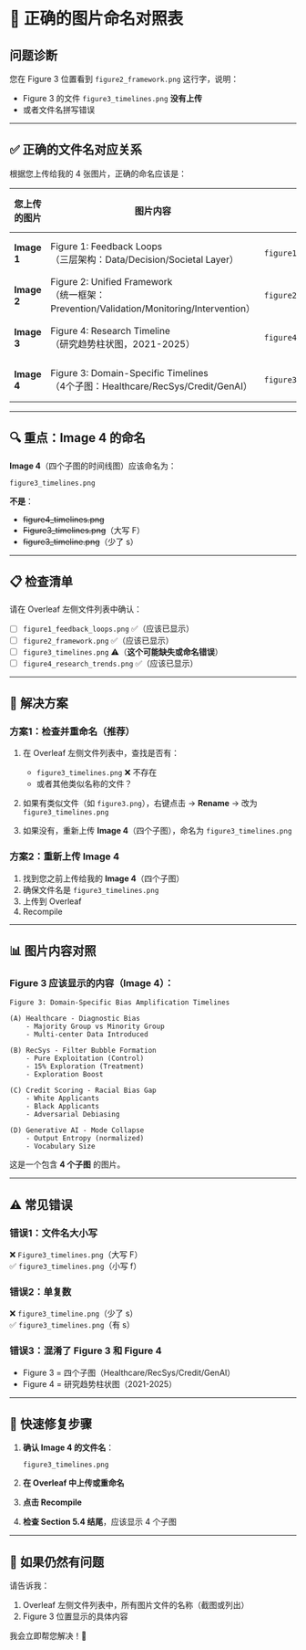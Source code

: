 # 🎯 正确的图片命名对照表

## 问题诊断

您在 Figure 3 位置看到 `figure2_framework.png` 这行字，说明：
- Figure 3 的文件 `figure3_timelines.png` **没有上传**
- 或者文件名拼写错误

---

## ✅ 正确的文件名对应关系

根据您上传给我的 4 张图片，正确的命名应该是：

| 您上传的图片 | 图片内容 | 应该命名为 | LaTeX 中的位置 |
|-------------|---------|-----------|---------------|
| **Image 1** | Figure 1: Feedback Loops<br>（三层架构：Data/Decision/Societal Layer） | `figure1_feedback_loops.png` | Section 1.2 结尾 |
| **Image 2** | Figure 2: Unified Framework<br>（统一框架：Prevention/Validation/Monitoring/Intervention） | `figure2_framework.png` | Section 4 结尾 |
| **Image 3** | Figure 4: Research Timeline<br>（研究趋势柱状图，2021-2025） | `figure4_research_trends.png` | Section 3.1 开头 |
| **Image 4** | Figure 3: Domain-Specific Timelines<br>（4个子图：Healthcare/RecSys/Credit/GenAI） | `figure3_timelines.png` | Section 5.4 结尾 ⚠️ |

---

## 🔍 重点：Image 4 的命名

**Image 4**（四个子图的时间线图）应该命名为：
```
figure3_timelines.png
```

**不是**：
- ~~figure4_timelines.png~~
- ~~Figure3_timelines.png~~（大写 F）
- ~~figure3_timeline.png~~（少了 s）

---

## 📋 检查清单

请在 Overleaf 左侧文件列表中确认：

- [ ] `figure1_feedback_loops.png` ✅（应该已显示）
- [ ] `figure2_framework.png` ✅（应该已显示）
- [ ] `figure3_timelines.png` ⚠️（**这个可能缺失或命名错误**）
- [ ] `figure4_research_trends.png` ✅（应该已显示）

---

## 🔧 解决方案

### 方案1：检查并重命名（推荐）

1. 在 Overleaf 左侧文件列表中，查找是否有：
   - `figure3_timelines.png` ❌ 不存在
   - 或者其他类似名称的文件？

2. 如果有类似文件（如 `figure3.png`），右键点击 → **Rename** → 改为 `figure3_timelines.png`

3. 如果没有，重新上传 **Image 4**（四个子图），命名为 `figure3_timelines.png`

### 方案2：重新上传 Image 4

1. 找到您之前上传给我的 **Image 4**（四个子图）
2. 确保文件名是 `figure3_timelines.png`
3. 上传到 Overleaf
4. Recompile

---

## 📊 图片内容对照

### Figure 3 应该显示的内容（Image 4）：

```
Figure 3: Domain-Specific Bias Amplification Timelines

(A) Healthcare - Diagnostic Bias
    - Majority Group vs Minority Group
    - Multi-center Data Introduced

(B) RecSys - Filter Bubble Formation
    - Pure Exploitation (Control)
    - 15% Exploration (Treatment)
    - Exploration Boost

(C) Credit Scoring - Racial Bias Gap
    - White Applicants
    - Black Applicants
    - Adversarial Debiasing

(D) Generative AI - Mode Collapse
    - Output Entropy (normalized)
    - Vocabulary Size
```

这是一个包含 **4 个子图** 的图片。

---

## ⚠️ 常见错误

### 错误1：文件名大小写
❌ `Figure3_timelines.png`（大写 F）  
✅ `figure3_timelines.png`（小写 f）

### 错误2：单复数
❌ `figure3_timeline.png`（少了 s）  
✅ `figure3_timelines.png`（有 s）

### 错误3：混淆了 Figure 3 和 Figure 4
- Figure 3 = 四个子图（Healthcare/RecSys/Credit/GenAI）
- Figure 4 = 研究趋势柱状图（2021-2025）

---

## 🚀 快速修复步骤

1. **确认 Image 4 的文件名**：
   ```
   figure3_timelines.png
   ```

2. **在 Overleaf 中上传或重命名**

3. **点击 Recompile**

4. **检查 Section 5.4 结尾**，应该显示 4 个子图

---

## 📝 如果仍然有问题

请告诉我：
1. Overleaf 左侧文件列表中，所有图片文件的名称（截图或列出）
2. Figure 3 位置显示的具体内容

我会立即帮您解决！🔧
